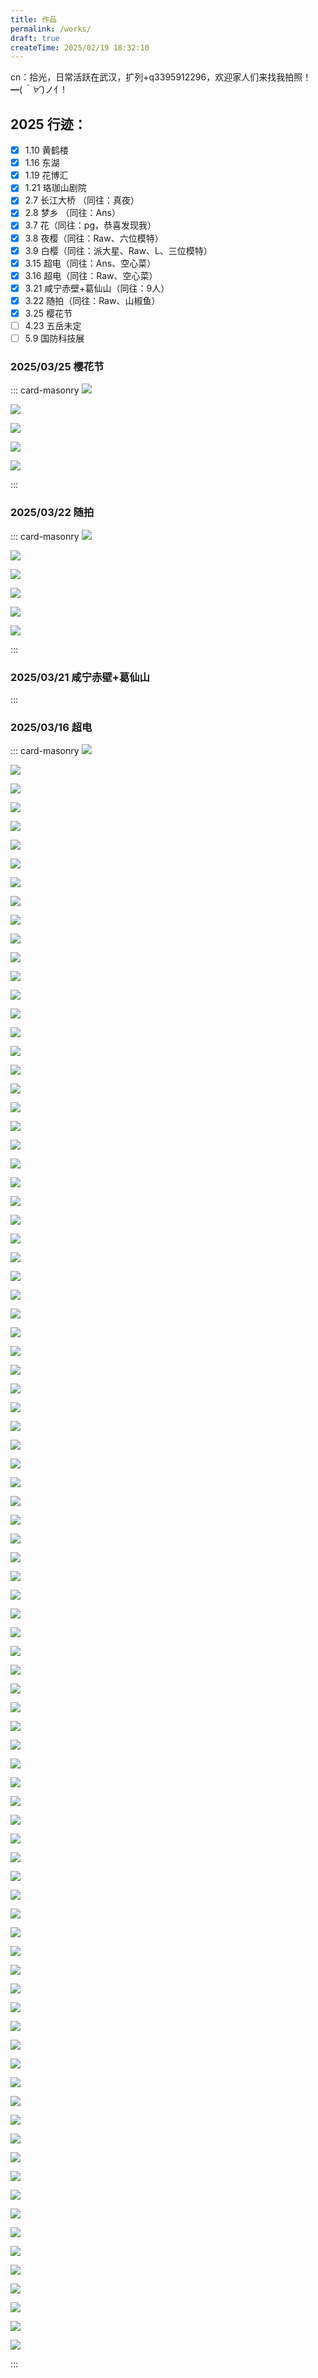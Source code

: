 ```yaml
---
title: 作品
permalink: /works/
draft: true
createTime: 2025/02/19 18:32:10
---
```


cn：拾光，日常活跃在武汉，扩列+q3395912296，欢迎家人们来找我拍照！━(*｀∀´*)ノ亻!

## 2025 行迹：
- [x] 1.10 黄鹤楼
- [x] 1.16 东湖
- [x] 1.19 花博汇
- [x] 1.21 珞珈山剧院
- [x] 2.7 长江大桥 （同往：真夜）
- [x] 2.8 梦乡 （同往：Ans）
- [x] 3.7 花（同往：pg，恭喜发现我）
- [x] 3.8 夜樱（同往：Raw、六位模特）
- [x] 3.9 白樱（同往：派大星、Raw、L、三位模特）
- [x] 3.15 超电（同往：Ans、空心菜）
- [x] 3.16 超电（同往：Raw、空心菜）
- [x] 3.21 咸宁赤壁+葛仙山（同往：9人）
- [x] 3.22 随拍（同往：Raw、山椒鱼）
- [x] 3.25 樱花节
- [ ] 4.23 五岳未定
- [ ] 5.9 国防科技展

### 2025/03/25 樱花节
::: card-masonry
![](https://oss.ajohn.top/blog/works/2025-03-25/DSC_5541.webp)

![](https://oss.ajohn.top/blog/works/2025-03-25/DSC_5552.webp)

![](https://oss.ajohn.top/blog/works/2025-03-25/DSC_5586.webp)

![](https://oss.ajohn.top/blog/works/2025-03-25/DSC_5607.webp)

![](https://oss.ajohn.top/blog/works/2025-03-25/DSC_5631.webp)

:::

### 2025/03/22 随拍

::: card-masonry
![](https://oss.ajohn.top/blog/works/2025-03-22/DSC_5285.webp)

![](https://oss.ajohn.top/blog/works/2025-03-22/DSC_5325.webp)

![](https://oss.ajohn.top/blog/works/2025-03-22/DSC_5330.webp)

![](https://oss.ajohn.top/blog/works/2025-03-22/DSC_5381.webp)

![](https://oss.ajohn.top/blog/works/2025-03-22/DSC_5391.webp)

![](https://oss.ajohn.top/blog/works/2025-03-22/DSC_5455.webp)

:::

### 2025/03/21 咸宁赤壁+葛仙山

:::
### 2025/03/16 超电

::: card-masonry
![](https://oss.ajohn.top/blog/works/2025-03-16/DSC_3612.webp)

![](https://oss.ajohn.top/blog/works/2025-03-16/DSC_3634.webp)

![](https://oss.ajohn.top/blog/works/2025-03-16/DSC_3664.webp)

![](https://oss.ajohn.top/blog/works/2025-03-16/DSC_3679.webp)

![](https://oss.ajohn.top/blog/works/2025-03-16/DSC_3684.webp)

![](https://oss.ajohn.top/blog/works/2025-03-16/DSC_3688.webp)

![](https://oss.ajohn.top/blog/works/2025-03-16/DSC_3692.webp)

![](https://oss.ajohn.top/blog/works/2025-03-16/DSC_3696.webp)

![](https://oss.ajohn.top/blog/works/2025-03-16/DSC_3704.webp)

![](https://oss.ajohn.top/blog/works/2025-03-16/DSC_3709.webp)

![](https://oss.ajohn.top/blog/works/2025-03-16/DSC_3712.webp)

![](https://oss.ajohn.top/blog/works/2025-03-16/DSC_3715.webp)

![](https://oss.ajohn.top/blog/works/2025-03-16/DSC_3719.webp)

![](https://oss.ajohn.top/blog/works/2025-03-16/DSC_3728.webp)

![](https://oss.ajohn.top/blog/works/2025-03-16/DSC_3730.webp)

![](https://oss.ajohn.top/blog/works/2025-03-16/DSC_3731.webp)

![](https://oss.ajohn.top/blog/works/2025-03-16/DSC_3738.webp)

![](https://oss.ajohn.top/blog/works/2025-03-16/DSC_3742.webp)

![](https://oss.ajohn.top/blog/works/2025-03-16/DSC_3828.webp)

![](https://oss.ajohn.top/blog/works/2025-03-16/DSC_3832.webp)

![](https://oss.ajohn.top/blog/works/2025-03-16/DSC_3836.webp)

![](https://oss.ajohn.top/blog/works/2025-03-16/DSC_3844.webp)

![](https://oss.ajohn.top/blog/works/2025-03-16/DSC_3848.webp)

![](https://oss.ajohn.top/blog/works/2025-03-16/DSC_3862.webp)

![](https://oss.ajohn.top/blog/works/2025-03-16/DSC_3871.webp)

![](https://oss.ajohn.top/blog/works/2025-03-16/DSC_3876.webp)

![](https://oss.ajohn.top/blog/works/2025-03-16/DSC_3883.webp)

![](https://oss.ajohn.top/blog/works/2025-03-16/DSC_3887.webp)

![](https://oss.ajohn.top/blog/works/2025-03-16/DSC_3896.webp)

![](https://oss.ajohn.top/blog/works/2025-03-16/DSC_3906.webp)

![](https://oss.ajohn.top/blog/works/2025-03-16/DSC_3912.webp)

![](https://oss.ajohn.top/blog/works/2025-03-16/DSC_3921.webp)

![](https://oss.ajohn.top/blog/works/2025-03-16/DSC_3927.webp)

![](https://oss.ajohn.top/blog/works/2025-03-16/DSC_3936.webp)

![](https://oss.ajohn.top/blog/works/2025-03-16/DSC_3946.webp)

![](https://oss.ajohn.top/blog/works/2025-03-16/DSC_3950.webp)

![](https://oss.ajohn.top/blog/works/2025-03-16/DSC_3960.webp)

![](https://oss.ajohn.top/blog/works/2025-03-16/DSC_4053.webp)

![](https://oss.ajohn.top/blog/works/2025-03-16/DSC_4062.webp)

![](https://oss.ajohn.top/blog/works/2025-03-16/DSC_4076.webp)

![](https://oss.ajohn.top/blog/works/2025-03-16/DSC_4105.webp)

![](https://oss.ajohn.top/blog/works/2025-03-16/DSC_4128.webp)

![](https://oss.ajohn.top/blog/works/2025-03-16/DSC_4138.webp)

![](https://oss.ajohn.top/blog/works/2025-03-16/DSC_4139.webp)

![](https://oss.ajohn.top/blog/works/2025-03-16/DSC_4145.webp)

![](https://oss.ajohn.top/blog/works/2025-03-16/DSC_4149.webp)

![](https://oss.ajohn.top/blog/works/2025-03-16/DSC_4152.webp)

![](https://oss.ajohn.top/blog/works/2025-03-16/DSC_4165.webp)

![](https://oss.ajohn.top/blog/works/2025-03-16/DSC_4181.webp)

![](https://oss.ajohn.top/blog/works/2025-03-16/DSC_4187.webp)

![](https://oss.ajohn.top/blog/works/2025-03-16/DSC_4211.webp)

![](https://oss.ajohn.top/blog/works/2025-03-16/DSC_4217.webp)

![](https://oss.ajohn.top/blog/works/2025-03-16/DSC_4223.webp)

![](https://oss.ajohn.top/blog/works/2025-03-16/DSC_4350.webp)

![](https://oss.ajohn.top/blog/works/2025-03-16/DSC_4362.webp)

![](https://oss.ajohn.top/blog/works/2025-03-16/DSC_4600.webp)

![](https://oss.ajohn.top/blog/works/2025-03-16/DSC_4601.webp)

![](https://oss.ajohn.top/blog/works/2025-03-16/DSC_4604.webp)

![](https://oss.ajohn.top/blog/works/2025-03-16/DSC_4620.webp)

![](https://oss.ajohn.top/blog/works/2025-03-16/DSC_4624.webp)

![](https://oss.ajohn.top/blog/works/2025-03-16/DSC_4626.webp)

![](https://oss.ajohn.top/blog/works/2025-03-16/DSC_4628.webp)

![](https://oss.ajohn.top/blog/works/2025-03-16/DSC_4639.webp)

![](https://oss.ajohn.top/blog/works/2025-03-16/DSC_4642.webp)

![](https://oss.ajohn.top/blog/works/2025-03-16/DSC_4645.webp)

![](https://oss.ajohn.top/blog/works/2025-03-16/DSC_4647.webp)

![](https://oss.ajohn.top/blog/works/2025-03-16/DSC_4649.webp)

![](https://oss.ajohn.top/blog/works/2025-03-16/DSC_4654.webp)

![](https://oss.ajohn.top/blog/works/2025-03-16/DSC_4658.webp)

![](https://oss.ajohn.top/blog/works/2025-03-16/DSC_4660.webp)

![](https://oss.ajohn.top/blog/works/2025-03-16/DSC_4662.webp)

![](https://oss.ajohn.top/blog/works/2025-03-16/DSC_4666.webp)

![](https://oss.ajohn.top/blog/works/2025-03-16/DSC_4668.webp)

![](https://oss.ajohn.top/blog/works/2025-03-16/DSC_4671.webp)

![](https://oss.ajohn.top/blog/works/2025-03-16/DSC_4673.webp)

![](https://oss.ajohn.top/blog/works/2025-03-16/DSC_4682.webp)

![](https://oss.ajohn.top/blog/works/2025-03-16/DSC_4684.webp)

![](https://oss.ajohn.top/blog/works/2025-03-16/DSC_4686.webp)

![](https://oss.ajohn.top/blog/works/2025-03-16/DSC_4692.webp)

![](https://oss.ajohn.top/blog/works/2025-03-16/DSC_4701.webp)

![](https://oss.ajohn.top/blog/works/2025-03-16/DSC_4704.webp)

![](https://oss.ajohn.top/blog/works/2025-03-16/DSC_4715.webp)

![](https://oss.ajohn.top/blog/works/2025-03-16/DSC_4729.webp)

![](https://oss.ajohn.top/blog/works/2025-03-16/DSC_4736.webp)

![](https://oss.ajohn.top/blog/works/2025-03-16/DSC_4744.webp)

![](https://oss.ajohn.top/blog/works/2025-03-16/DSC_4821.webp)

:::

<!--
### 2025/03/15 超电

::: card-masonry
![](https://oss.ajohn.top/works/2025-03-15/DSC_3013.webp)

![](https://oss.ajohn.top/works/2025-03-15/DSC_3020.webp)

![](https://oss.ajohn.top/works/2025-03-15/DSC_3023.webp)

![](https://oss.ajohn.top/works/2025-03-15/DSC_3027.webp)

![](https://oss.ajohn.top/works/2025-03-15/DSC_3034.webp)

![](https://oss.ajohn.top/works/2025-03-15/DSC_3178.webp)

![](https://oss.ajohn.top/works/2025-03-15/DSC_3182.webp)

![](https://oss.ajohn.top/works/2025-03-15/DSC_3187.webp)

![](https://oss.ajohn.top/works/2025-03-15/DSC_3189.webp)

![](https://oss.ajohn.top/works/2025-03-15/DSC_3190.webp)

![](https://oss.ajohn.top/works/2025-03-15/DSC_3191.webp)

![](https://oss.ajohn.top/works/2025-03-15/DSC_3192.webp)

![](https://oss.ajohn.top/works/2025-03-15/DSC_3193.webp)

![](https://oss.ajohn.top/works/2025-03-15/DSC_3195.webp)

![](https://oss.ajohn.top/works/2025-03-15/DSC_3206.webp)

![](https://oss.ajohn.top/works/2025-03-15/DSC_3210.webp)

![](https://oss.ajohn.top/works/2025-03-15/DSC_3214.webp)

![](https://oss.ajohn.top/works/2025-03-15/DSC_3215.webp)

![](https://oss.ajohn.top/works/2025-03-15/DSC_3219.webp)

![](https://oss.ajohn.top/works/2025-03-15/DSC_3228.webp)

![](https://oss.ajohn.top/works/2025-03-15/DSC_3230.webp)

![](https://oss.ajohn.top/works/2025-03-15/DSC_3234.webp)

![](https://oss.ajohn.top/works/2025-03-15/DSC_3236.webp)

![](https://oss.ajohn.top/works/2025-03-15/DSC_3239.webp)

![](https://oss.ajohn.top/works/2025-03-15/DSC_3280.webp)

![](https://oss.ajohn.top/works/2025-03-15/DSC_3287.webp)

![](https://oss.ajohn.top/works/2025-03-15/DSC_3289.webp)

![](https://oss.ajohn.top/works/2025-03-15/DSC_3290.webp)

![](https://oss.ajohn.top/works/2025-03-15/DSC_3296.webp)

![](https://oss.ajohn.top/works/2025-03-15/DSC_3302.webp)

![](https://oss.ajohn.top/works/2025-03-15/DSC_3307.webp)

![](https://oss.ajohn.top/works/2025-03-15/DSC_3312.webp)

![](https://oss.ajohn.top/works/2025-03-15/DSC_3325.webp)

![](https://oss.ajohn.top/works/2025-03-15/DSC_3327.webp)

![](https://oss.ajohn.top/works/2025-03-15/DSC_3328.webp)

![](https://oss.ajohn.top/works/2025-03-15/DSC_3343.webp)

![](https://oss.ajohn.top/works/2025-03-15/DSC_3344.webp)

![](https://oss.ajohn.top/works/2025-03-15/DSC_3348.webp)

![](https://oss.ajohn.top/works/2025-03-15/DSC_3355.webp)

![](https://oss.ajohn.top/works/2025-03-15/DSC_3358.webp)

![](https://oss.ajohn.top/works/2025-03-15/DSC_3371.webp)

![](https://oss.ajohn.top/works/2025-03-15/DSC_3379.webp)

![](https://oss.ajohn.top/works/2025-03-15/DSC_3384.webp)

![](https://oss.ajohn.top/works/2025-03-15/DSC_3385.webp)

![](https://oss.ajohn.top/works/2025-03-15/DSC_3386.webp)

![](https://oss.ajohn.top/works/2025-03-15/DSC_3389.webp)

![](https://oss.ajohn.top/works/2025-03-15/DSC_3406.webp)

![](https://oss.ajohn.top/works/2025-03-15/DSC_3417.webp)

![](https://oss.ajohn.top/works/2025-03-15/DSC_3419.webp)

![](https://oss.ajohn.top/works/2025-03-15/DSC_3420.webp)

![](https://oss.ajohn.top/works/2025-03-15/DSC_3473.webp)

![](https://oss.ajohn.top/works/2025-03-15/DSC_3474.webp)

![](https://oss.ajohn.top/works/2025-03-15/DSC_3475.webp)

![](https://oss.ajohn.top/works/2025-03-15/DSC_3479.webp)

![](https://oss.ajohn.top/works/2025-03-15/DSC_3484.webp)

![](https://oss.ajohn.top/works/2025-03-15/DSC_3486.webp)

![](https://oss.ajohn.top/works/2025-03-15/DSC_3489.webp)

![](https://oss.ajohn.top/works/2025-03-15/DSC_3499.webp)

![](https://oss.ajohn.top/works/2025-03-15/DSC_3500.webp)

![](https://oss.ajohn.top/works/2025-03-15/DSC_3512.webp)

![](https://oss.ajohn.top/works/2025-03-15/DSC_3518.webp)

![](https://oss.ajohn.top/works/2025-03-15/DSC_3520.webp)

![](https://oss.ajohn.top/works/2025-03-15/DSC_3529.webp)

![](https://oss.ajohn.top/works/2025-03-15/DSC_3582.webp)

:::


### 2025/03/07 花
<ImageCard
    image="https://oss.ajohn.top/works/2025-03-07/DSC_2193.webp"
    title="素瓣映晴空"
    description="照片中的樱花摄于武汉市洪山区武汉科技大学黄家湖校区。蓝天如幕映琼枝，素瓣轻盈展逸姿。嫩蕊微黄添韵致，清风漫舞报春时。"
    href="/"
    author="AJohn"
    date="2025/03/07"
    />

<CardGrid>
<ImageCard
    image="https://oss.ajohn.top/works/2025-03-07/DSC_2252.webp"
    title="樱花步道的温馨瞬间"
    description="照片中的樱花摄于武汉市洪山区武汉科技大学黄家湖校区。在樱花盛放的步道旁，洁白的樱花如云朵般挂满枝头。几位行人或坐或行，享受着春日时光。长椅上，人们安静休憩；步道中，一位大人陪伴着孩子骑车，大手轻扶，满是呵护。周围柳树泛绿，绿草如茵，整个画面温馨又惬意，洋溢着春日的美好与宁静 。"
    href="/"
    author="AJohn"
    date="2025/03/07"
    />
    <ImageCard
    image="https://oss.ajohn.top/works/2025-03-07/DSC_2229.webp"
    title="钟塔・春樱之约"
    description="照片中的樱花摄于武汉市洪山区武汉科技大学黄家湖校区。画面中，淡粉色的樱花枝桠舒展，花朵星星点点。背景是一座白色钟塔，钟面清晰，时间仿佛在此刻凝固。塔顶的格栅结构简洁现代，与柔美樱花相映成趣，在浅灰天空的衬托下，营造出一种静谧而浪漫的春日氛围 。"
    href="/"
    author="AJohn"
    date="2025/03/07"
    />
    <ImageCard
    image="https://oss.ajohn.top/works/2025-03-07/DSC_2230.webp"
    title="浅粉盈枝春意浓"
    description="照片中的樱花摄于武汉市洪山区武汉科技大学黄家湖校区。盛开的樱花，枝头繁花簇拥，洁白中透着淡粉，细长的花蕊点缀着金黄花粉。背景蓝天朦胧，衬托出前景花朵的清晰艳丽，尽显春日烂漫与生机。"
    href="/"
    author="AJohn"
    date="2025/03/07"
    />
    <ImageCard
    image="https://oss.ajohn.top/works/2025-03-07/DSC_2236.webp"
    title="粉樱漫舞春光里"
    description="照片中的樱花摄于武汉市洪山区武汉科技大学黄家湖校区。蓝天为幕，粉樱满树。细碎的樱花如繁星般缀满枝头，微风似无形的舞者，轻拂而过，引得花瓣纷纷扬扬，似在漫舞。那淡雅的粉色，洋溢着春日的温柔与浪漫，尽显生机与美好。"
    href="/"
    author="AJohn"
    date="2025/03/07"
    />
</CardGrid>

<ImageCard
    image="https://oss.ajohn.top/works/2025-03-07/DSC_2186.webp"
    title="粉樱闹春"
    description="照片中的樱花摄于武汉市洪山区武汉科技大学黄家湖校区。画面中，粉樱绽放枝头，如云似霞 。淡粉色的花朵密密匝匝，在蓝天的映衬下显得格外明艳，樱花在春日里肆意盛开，传递出浓浓的春意与生机。"
    href="/"
    author="AJohn"
    date="2025/03/07"
    />



### 2025/02/08 梦乡漫展
<CardGrid>
    <ImageCard
    image="https://oss.ajohn.top/works/2025-02-08/DSC_2105.webp"
    title="明日方舟-史尔特尔"
    description="照片摄于武汉市国际博览中心暨梦乡漫展。神秘的萨卡兹少女史尔特尔，或因矿石病影响导致缺失性记忆障碍，其情况在矿石病病理中也极其少见，现于罗德岛接受治疗中。在测试过程中展现出了原因不详的强大战斗能力，很快成为了作战干员。"
    href="/"
    author="AJohn"
    date="2025/02/08"
    />
    <ImageCard
    image="https://oss.ajohn.top/works/2025-02-08/DSC_2159.webp"
    title="第五人格-红夫人-应许之日"
    description="照片摄于武汉市国际博览中心暨梦乡漫展。“你会获得你想要的，十字架为此作证。”"
    href="/"
    author="AJohn"
    date="2025/02/08"
    />
    <ImageCard
    image="https://oss.ajohn.top/works/2025-02-08/DSC_1723.webp"
    title="第五人格-艾玛·伍兹-兰闺惊梦"
    description="照片摄于武汉市国际博览中心暨梦乡漫展。“时光是回忆的最佳滤镜，在一切都未发生前。”"
    href="/"
    author="AJohn"
    date="2025/02/08"
    />
    <ImageCard
    image="https://oss.ajohn.top/works/2025-02-08/DSC_1596.webp"
    title="少女前线-SPR A3G"
    description="照片摄于武汉市国际博览中心暨梦乡漫展。不太喜欢运动，大多数时候会在一个地点“监视”着某些东西很长时间，最喜欢“监视”的是指挥官。对待任务时为了注重效率，没有命令时不会耐心等待命令，容易擅自行动按自己方式处理问题。"
    href="/"
    author="AJohn"
    date="2025/02/08"
    />
    <ImageCard
    image="https://oss.ajohn.top/works/2025-02-08/DSC_1600.webp"
    title="少女前线-SPR A3G"
    description="照片摄于武汉市国际博览中心暨梦乡漫展。不太喜欢运动，大多数时候会在一个地点“监视”着某些东西很长时间，最喜欢“监视”的是指挥官。对待任务时为了注重效率，没有命令时不会耐心等待命令，容易擅自行动按自己方式处理问题。"
    href="/"
    author="AJohn"
    date="2025/02/08"
    />
    <ImageCard
    image="https://oss.ajohn.top/works/2025-02-08/DSC_1465.webp"
    title="原神-魈"
    description="照片摄于武汉市国际博览中心暨梦乡漫展。“你我相识已久，像平时一般相处便是，无需费心劳神。不过，此处僻静安宁，还能将荻花洲美景尽收眼底…倒也只有你能找到这样的地方。这株清心赠予你，若是用于装点住处，想必也能为你增添几许沁凉。”"
    href="/"
    author="AJohn"
    date="2025/02/08"
    />
</CardGrid>

### 2025/02/07 长江大桥
<ImageCard
    image="https://oss.ajohn.top/works/2025-02-07/DSC_1215.webp"
    title="武汉长江大桥：跨越天堑的钢铁脊梁"
    description="照片中的长江大桥位于武汉市汉阳江滩公园附近。武汉长江大桥如一条巨龙横卧长江之上，雄伟的桥身由坚实的桥墩支撑，斜拉索有序排列，尽显现代建筑的力量美感。远处高楼林立，映衬着大桥的壮丽身姿。它不仅是武汉重要的交通枢纽，更是这座城市的标志性建筑，承载着历史的厚重，见证着武汉的发展与繁荣 。"
    href="/"
    author="AJohn"
    date="2025/01/21"
    />
<ImageCard
    image="https://oss.ajohn.top/works/2025-02-07/DSC_1322.webp"
    title="穿梭光影：轨道列车的都市行程"
    description="照片中的列车属于武汉市轨道交通5号线。在城市的半封闭轨道廊道中，一列现代感十足的列车正缓缓驶入。车身以白色为主色调，红色线条点缀其间，显得时尚又醒目。轨道两侧是规整的设施，远处高楼林立，列车仿佛是连接城市各处的纽带，承载着人们的日常出行，也见证着城市的蓬勃发展与不息活力。"
    href="/"
    author="AJohn"
    date="2025/01/21"
    />

### 2025/01/21 珞珈山剧院
<ImageCard
    image="https://oss.ajohn.top/works/2025-01-21/DSC_0989.webp"
    title="弦上的和声盛宴"
    description="照片中的舞台位于武汉市武昌区珞狮路84号附近珞珈山剧院。舞台之上，一群身着正装的演奏者端坐于椅。手中的小提琴、大提琴在光影交错间被轻轻拨弄、拉响，如灵动的精灵在琴弦上跳跃。他们沉浸于音乐的世界，周围静谧无声，唯有悠扬弦音潺潺流淌，似在诉说着一个个动人的故事，编织出一场沉浸式的听觉盛宴 。"
    href="/"
    author="AJohn"
    date="2025/01/21"
    />

### 2025/01/19 花博汇
<ImageCard
    image="https://oss.ajohn.top/works/2025-01-19/DSC_0913.webp"
    title="蜂恋牡丹"
    description="照片中的花朵摄于武汉市蔡甸区花博汇。一朵硕大而艳丽的深粉牡丹尽情绽放，层层叠叠的花瓣如华丽的舞裙。金黄的花蕊在中心闪耀，一只蜜蜂被其芬芳吸引，正绕花飞舞，展现出牡丹的雍容华贵与勃勃生机。"
    href="/"
    author="AJohn"
    date="2025/01/19"
    />
<CardGrid>
    <ImageCard
    image="https://oss.ajohn.top/works/2025-01-19/DSC_0919.webp"
    title="晨露中的金盏花"
    description="照片中的花朵摄于武汉市蔡甸区花博汇。清晨，点点露珠挂在明艳的金盏花瓣上，宛如晶莹的玉珠。在翠绿叶片的衬托下，金盏花显得愈发娇艳夺目，仿佛是大自然在一夜之间精心雕琢的杰作，散发着清新而又蓬勃的生命力。"
    href="/"
    author="AJohn"
    date="2025/01/19"
    />
</CardGrid>

### 2025/01/16 东湖
<ImageCard
    image="https://oss.ajohn.top/works/2025-01-16/DSC_0704.webp"
    title="乘舟东湖，共赴飞鸟之约"
    description="照片中的游船位于武汉市武昌区东湖。在武汉东湖这片澄澈的水域上，一艘古雅的游船悠然前行，划破平静的湖面，激起层层涟漪。成群的飞鸟追逐着游船，时而振翅高飞，时而低掠水面，与游船一同构成了一幅灵动而和谐的自然画卷 。四周的湖岸树木林立，为这方天地增添了几分静谧与诗意，让人沉浸于东湖独有的宁静与美好之中。"
    href="/"
    author="AJohn"
    date="2025/01/19"
    /> -->
<!-- <CardGrid>
    <ImageCard
    image="https://oss.ajohn.top/works/2025-01-19/DSC_0919.webp"
    title="晨露中的金盏花"
    description="照片中的花朵摄于武汉市蔡甸区花博汇。清晨，点点露珠挂在明艳的金盏花瓣上，宛如晶莹的玉珠。在翠绿叶片的衬托下，金盏花显得愈发娇艳夺目，仿佛是大自然在一夜之间精心雕琢的杰作，散发着清新而又蓬勃的生命力。"
    href="/"
    author="AJohn"
    date="2025/01/19"
    />
</CardGrid> -->



<!-- <CardGrid>
    <ImageCard
    image="https://cdn.jsdelivr.net/gh/zzyAJohn/Works-Image/2025-01-21/DSC_0989.webp"
    title="弦上的和声盛宴"
    description="照片中的火车位于武汉市武昌区珞狮路84号附近珞珈山剧院。舞台之上，一群身着正装的演奏者端坐于椅。手中的小提琴、大提琴在光影交错间被轻轻拨弄、拉响，如灵动的精灵在琴弦上跳跃。他们沉浸于音乐的世界，周围静谧无声，唯有悠扬弦音潺潺流淌，似在诉说着一个个动人的故事，编织出一场沉浸式的听觉盛宴 。"
    href="/"
    author="AJohn"
    date="2025/01/19"
    />
</CardGrid> -->

<!-- ## 野生动物 -->

<!-- ## 夜景摄影 -->

<!-- ## 旅行摄影 -->


